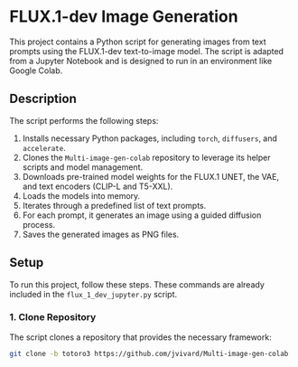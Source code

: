 # FLUX.1-dev Image Generation

This project contains a Python script for generating images from text prompts using the FLUX.1-dev text-to-image model. The script is adapted from a Jupyter Notebook and is designed to run in an environment like Google Colab.

## Description

The script performs the following steps:
1.  Installs necessary Python packages, including `torch`, `diffusers`, and `accelerate`.
2.  Clones the `Multi-image-gen-colab` repository to leverage its helper scripts and model management.
3.  Downloads pre-trained model weights for the FLUX.1 UNET, the VAE, and text encoders (CLIP-L and T5-XXL).
4.  Loads the models into memory.
5.  Iterates through a predefined list of text prompts.
6.  For each prompt, it generates an image using a guided diffusion process.
7.  Saves the generated images as PNG files.

## Setup

To run this project, follow these steps. These commands are already included in the `flux_1_dev_jupyter.py` script.

### 1. Clone Repository
The script clones a repository that provides the necessary framework:
```bash
git clone -b totoro3 https://github.com/jvivard/Multi-image-gen-colab

